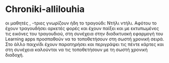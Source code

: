 # Chroniki-allilouhia
οι μαθητές , -τριες γνωρίζουν ήδη το τραγούδι: Ντήλι ντήλι. Αφότου το έχουν τραγουδήσει αρκετές φορές και έχουν παίξει και με εκτυπωμένες τις εικόνες του τραγουδιού, στη συνέχεια στην διαδικτυακή εφαρμογή του Learning apps προσπαθούν να το τοποθετήσουν στη σωστή χρονική σειρά.  
  Στο άλλο παιχνίδι έχουν παρατηρήσει και περιγράψει τις πέντε κάρτες και στη συνέχεια καλούνται να τις        τοποθετήσουν με τη σωστή χρονική διαδοχή.
